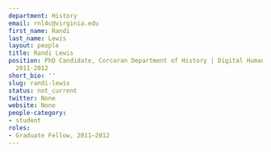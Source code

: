 ```yaml
---
department: History
email: rnl4c@virginia.edu
first_name: Randi
last_name: Lewis
layout: people
title: Randi Lewis
position: PhD Candidate, Corcoran Department of History | Digital Humanities Fellow
  2011-2012
short_bio: ''
slug: randi-lewis
status: not_current
twitter: None
website: None
people-category:
- student
roles:
- Graduate Fellow, 2011–2012
---
```




